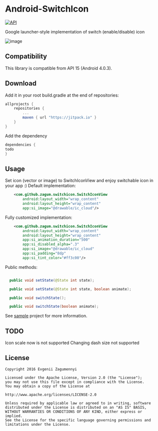 Android-SwitchIcon
================

[![API](https://img.shields.io/badge/API-15%2B-brightgreen.svg?style=flat)](https://android-arsenal.com/api?level=15)

Google launcher-style implementation of switch (enable/disable) icon

![image](https://github.com/zagum/Android-SwitchIcon/blob/master/art/sample.gif)

Compatibility
-------------

This library is compatible from API 15 (Android 4.0.3).

Download
--------

Add it in your root build.gradle at the end of repositories:

```groovy
allprojects {
    repositories {
        ...
        maven { url "https://jitpack.io" }
    }
}
```

Add the dependency

```groovy
dependencies {
todo
}
```

Usage
-----
Set icon (vector or image) to SwitchIconView and enjoy switchable icon in your app :)
Default implementation:

```xml
    <com.github.zagum.switchicon.SwitchIconView
        android:layout_width="wrap_content"
        android:layout_height="wrap_content"
        app:si_image="@drawable/ic_cloud"/>
```

Fully customized implementation:

```xml
    <com.github.zagum.switchicon.SwitchIconView
        android:layout_width="wrap_content"
        android:layout_height="wrap_content"
        app:si_animation_duration="500"
        app:si_disabled_alpha=".3"
        app:si_image="@drawable/ic_cloud"
        app:si_padding="8dp"
        app:si_tint_color="#ff3c00"/>
```

Public methods: 

```java

  public void setState(@State int state);

  public void setState(@State int state, boolean animate);

  public void switchState();

  public void switchState(boolean animate);
```

See [sample](https://github.com/zagum/Android-SwitchIcon/tree/master/switchicon-sample) project for more information.

TODO
-------

Icon scale now is not supported
Changing dash size not supported

License
-------

    Copyright 2016 Evgenii Zagumennyi
    
    Licensed under the Apache License, Version 2.0 (the "License");
    you may not use this file except in compliance with the License.
    You may obtain a copy of the License at
    
    http://www.apache.org/licenses/LICENSE-2.0
    
    Unless required by applicable law or agreed to in writing, software
    distributed under the License is distributed on an "AS IS" BASIS,
    WITHOUT WARRANTIES OR CONDITIONS OF ANY KIND, either express or implied.
    See the License for the specific language governing permissions and
    limitations under the License.
